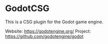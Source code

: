 GodotCSG
========

This is a CSG plugin for the Godot game engine.

Website: https://godotengine.org/
Project: https://github.com/godotengine/godot